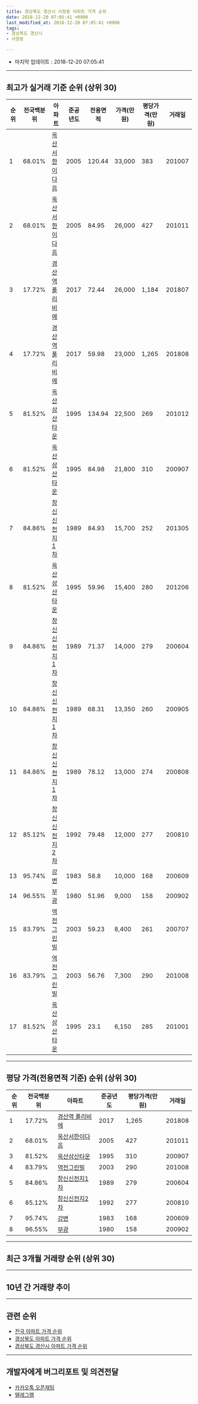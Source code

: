 ```yaml
---
title: 경상북도 경산시 사정동 아파트 가격 순위
date: 2018-12-20 07:05:41 +0900
last_modified_at: 2018-12-20 07:05:41 +0900
tags:
- 경상북도 경산시
- 사정동

---
```


* 마지막 업데이트 : 2018-12-20 07:05:41

---

## 최고가 실거래 기준 순위 (상위 30)


|순위|전국백분위|아파트|준공년도|전용면적|가격(만원)|평당가격(만원)|거래일|
|---|---|---|---|---|---|---|---|
|1|68.01%|[옥산서한이다음](https://search.naver.com/search.naver?query=%EA%B2%BD%EC%83%81%EB%B6%81%EB%8F%84+%EA%B2%BD%EC%82%B0%EC%8B%9C+%EC%82%AC%EC%A0%95%EB%8F%99+%EC%98%A5%EC%82%B0%EC%84%9C%ED%95%9C%EC%9D%B4%EB%8B%A4%EC%9D%8C)|2005|120.44|33,000|383|201007|
|2|68.01%|[옥산서한이다음](https://search.naver.com/search.naver?query=%EA%B2%BD%EC%83%81%EB%B6%81%EB%8F%84+%EA%B2%BD%EC%82%B0%EC%8B%9C+%EC%82%AC%EC%A0%95%EB%8F%99+%EC%98%A5%EC%82%B0%EC%84%9C%ED%95%9C%EC%9D%B4%EB%8B%A4%EC%9D%8C)|2005|84.95|26,000|427|201011|
|3|17.72%|[경산역 풀리비에](https://search.naver.com/search.naver?query=%EA%B2%BD%EC%83%81%EB%B6%81%EB%8F%84+%EA%B2%BD%EC%82%B0%EC%8B%9C+%EC%82%AC%EC%A0%95%EB%8F%99+%EA%B2%BD%EC%82%B0%EC%97%AD+%ED%92%80%EB%A6%AC%EB%B9%84%EC%97%90)|2017|72.44|26,000|1,184|201807|
|4|17.72%|[경산역 풀리비에](https://search.naver.com/search.naver?query=%EA%B2%BD%EC%83%81%EB%B6%81%EB%8F%84+%EA%B2%BD%EC%82%B0%EC%8B%9C+%EC%82%AC%EC%A0%95%EB%8F%99+%EA%B2%BD%EC%82%B0%EC%97%AD+%ED%92%80%EB%A6%AC%EB%B9%84%EC%97%90)|2017|59.98|23,000|1,265|201808|
|5|81.52%|[옥산삼산타운](https://search.naver.com/search.naver?query=%EA%B2%BD%EC%83%81%EB%B6%81%EB%8F%84+%EA%B2%BD%EC%82%B0%EC%8B%9C+%EC%82%AC%EC%A0%95%EB%8F%99+%EC%98%A5%EC%82%B0%EC%82%BC%EC%82%B0%ED%83%80%EC%9A%B4)|1995|134.94|22,500|269|201012|
|6|81.52%|[옥산삼산타운](https://search.naver.com/search.naver?query=%EA%B2%BD%EC%83%81%EB%B6%81%EB%8F%84+%EA%B2%BD%EC%82%B0%EC%8B%9C+%EC%82%AC%EC%A0%95%EB%8F%99+%EC%98%A5%EC%82%B0%EC%82%BC%EC%82%B0%ED%83%80%EC%9A%B4)|1995|84.98|21,800|310|200907|
|7|84.86%|[창신신천지1차](https://search.naver.com/search.naver?query=%EA%B2%BD%EC%83%81%EB%B6%81%EB%8F%84+%EA%B2%BD%EC%82%B0%EC%8B%9C+%EC%82%AC%EC%A0%95%EB%8F%99+%EC%B0%BD%EC%8B%A0%EC%8B%A0%EC%B2%9C%EC%A7%801%EC%B0%A8)|1989|84.93|15,700|252|201305|
|8|81.52%|[옥산삼산타운](https://search.naver.com/search.naver?query=%EA%B2%BD%EC%83%81%EB%B6%81%EB%8F%84+%EA%B2%BD%EC%82%B0%EC%8B%9C+%EC%82%AC%EC%A0%95%EB%8F%99+%EC%98%A5%EC%82%B0%EC%82%BC%EC%82%B0%ED%83%80%EC%9A%B4)|1995|59.96|15,400|280|201206|
|9|84.86%|[창신신천지1차](https://search.naver.com/search.naver?query=%EA%B2%BD%EC%83%81%EB%B6%81%EB%8F%84+%EA%B2%BD%EC%82%B0%EC%8B%9C+%EC%82%AC%EC%A0%95%EB%8F%99+%EC%B0%BD%EC%8B%A0%EC%8B%A0%EC%B2%9C%EC%A7%801%EC%B0%A8)|1989|71.37|14,000|279|200604|
|10|84.86%|[창신신천지1차](https://search.naver.com/search.naver?query=%EA%B2%BD%EC%83%81%EB%B6%81%EB%8F%84+%EA%B2%BD%EC%82%B0%EC%8B%9C+%EC%82%AC%EC%A0%95%EB%8F%99+%EC%B0%BD%EC%8B%A0%EC%8B%A0%EC%B2%9C%EC%A7%801%EC%B0%A8)|1989|68.31|13,350|260|200905|
|11|84.86%|[창신신천지1차](https://search.naver.com/search.naver?query=%EA%B2%BD%EC%83%81%EB%B6%81%EB%8F%84+%EA%B2%BD%EC%82%B0%EC%8B%9C+%EC%82%AC%EC%A0%95%EB%8F%99+%EC%B0%BD%EC%8B%A0%EC%8B%A0%EC%B2%9C%EC%A7%801%EC%B0%A8)|1989|78.12|13,000|274|200808|
|12|85.12%|[창신신천지2차](https://search.naver.com/search.naver?query=%EA%B2%BD%EC%83%81%EB%B6%81%EB%8F%84+%EA%B2%BD%EC%82%B0%EC%8B%9C+%EC%82%AC%EC%A0%95%EB%8F%99+%EC%B0%BD%EC%8B%A0%EC%8B%A0%EC%B2%9C%EC%A7%802%EC%B0%A8)|1992|79.48|12,000|277|200810|
|13|95.74%|[강변](https://search.naver.com/search.naver?query=%EA%B2%BD%EC%83%81%EB%B6%81%EB%8F%84+%EA%B2%BD%EC%82%B0%EC%8B%9C+%EC%82%AC%EC%A0%95%EB%8F%99+%EA%B0%95%EB%B3%80)|1983|58.8|10,000|168|200609|
|14|96.55%|[부광](https://search.naver.com/search.naver?query=%EA%B2%BD%EC%83%81%EB%B6%81%EB%8F%84+%EA%B2%BD%EC%82%B0%EC%8B%9C+%EC%82%AC%EC%A0%95%EB%8F%99+%EB%B6%80%EA%B4%91)|1980|51.96|9,000|158|200902|
|15|83.79%|[역전그린빌](https://search.naver.com/search.naver?query=%EA%B2%BD%EC%83%81%EB%B6%81%EB%8F%84+%EA%B2%BD%EC%82%B0%EC%8B%9C+%EC%82%AC%EC%A0%95%EB%8F%99+%EC%97%AD%EC%A0%84%EA%B7%B8%EB%A6%B0%EB%B9%8C)|2003|59.23|8,400|261|200707|
|16|83.79%|[역전그린빌](https://search.naver.com/search.naver?query=%EA%B2%BD%EC%83%81%EB%B6%81%EB%8F%84+%EA%B2%BD%EC%82%B0%EC%8B%9C+%EC%82%AC%EC%A0%95%EB%8F%99+%EC%97%AD%EC%A0%84%EA%B7%B8%EB%A6%B0%EB%B9%8C)|2003|56.76|7,300|290|201008|
|17|81.52%|[옥산삼산타운](https://search.naver.com/search.naver?query=%EA%B2%BD%EC%83%81%EB%B6%81%EB%8F%84+%EA%B2%BD%EC%82%B0%EC%8B%9C+%EC%82%AC%EC%A0%95%EB%8F%99+%EC%98%A5%EC%82%B0%EC%82%BC%EC%82%B0%ED%83%80%EC%9A%B4)|1995|23.1|6,150|285|201001|


---

## 평당 가격(전용면적 기준) 순위 (상위 30)


|순위|전국백분위|아파트|준공년도|평당가격(만원)|거래일|
|---|---|---|---|---|---|
|1|17.72%|[경산역 풀리비에](https://search.naver.com/search.naver?query=%EA%B2%BD%EC%83%81%EB%B6%81%EB%8F%84+%EA%B2%BD%EC%82%B0%EC%8B%9C+%EC%82%AC%EC%A0%95%EB%8F%99+%EA%B2%BD%EC%82%B0%EC%97%AD+%ED%92%80%EB%A6%AC%EB%B9%84%EC%97%90)|2017|1,265|201808|
|2|68.01%|[옥산서한이다음](https://search.naver.com/search.naver?query=%EA%B2%BD%EC%83%81%EB%B6%81%EB%8F%84+%EA%B2%BD%EC%82%B0%EC%8B%9C+%EC%82%AC%EC%A0%95%EB%8F%99+%EC%98%A5%EC%82%B0%EC%84%9C%ED%95%9C%EC%9D%B4%EB%8B%A4%EC%9D%8C)|2005|427|201011|
|3|81.52%|[옥산삼산타운](https://search.naver.com/search.naver?query=%EA%B2%BD%EC%83%81%EB%B6%81%EB%8F%84+%EA%B2%BD%EC%82%B0%EC%8B%9C+%EC%82%AC%EC%A0%95%EB%8F%99+%EC%98%A5%EC%82%B0%EC%82%BC%EC%82%B0%ED%83%80%EC%9A%B4)|1995|310|200907|
|4|83.79%|[역전그린빌](https://search.naver.com/search.naver?query=%EA%B2%BD%EC%83%81%EB%B6%81%EB%8F%84+%EA%B2%BD%EC%82%B0%EC%8B%9C+%EC%82%AC%EC%A0%95%EB%8F%99+%EC%97%AD%EC%A0%84%EA%B7%B8%EB%A6%B0%EB%B9%8C)|2003|290|201008|
|5|84.86%|[창신신천지1차](https://search.naver.com/search.naver?query=%EA%B2%BD%EC%83%81%EB%B6%81%EB%8F%84+%EA%B2%BD%EC%82%B0%EC%8B%9C+%EC%82%AC%EC%A0%95%EB%8F%99+%EC%B0%BD%EC%8B%A0%EC%8B%A0%EC%B2%9C%EC%A7%801%EC%B0%A8)|1989|279|200604|
|6|85.12%|[창신신천지2차](https://search.naver.com/search.naver?query=%EA%B2%BD%EC%83%81%EB%B6%81%EB%8F%84+%EA%B2%BD%EC%82%B0%EC%8B%9C+%EC%82%AC%EC%A0%95%EB%8F%99+%EC%B0%BD%EC%8B%A0%EC%8B%A0%EC%B2%9C%EC%A7%802%EC%B0%A8)|1992|277|200810|
|7|95.74%|[강변](https://search.naver.com/search.naver?query=%EA%B2%BD%EC%83%81%EB%B6%81%EB%8F%84+%EA%B2%BD%EC%82%B0%EC%8B%9C+%EC%82%AC%EC%A0%95%EB%8F%99+%EA%B0%95%EB%B3%80)|1983|168|200609|
|8|96.55%|[부광](https://search.naver.com/search.naver?query=%EA%B2%BD%EC%83%81%EB%B6%81%EB%8F%84+%EA%B2%BD%EC%82%B0%EC%8B%9C+%EC%82%AC%EC%A0%95%EB%8F%99+%EB%B6%80%EA%B4%91)|1980|158|200902|


---

## 최근 3개월 거래량 순위 (상위 30)


<div style="width:100%;">
    <canvas id="deal_count_ranking" height="250"></canvas>
</div>


<script>
new Chart(document.getElementById("deal_count_ranking"), {
    type: 'horizontalBar',
    data: {
        labels: ['옥산서한이다음', '창신신천지1차'],
        datasets: [{
            label: '실거래 수',
            data: [3, 1],
            borderColor: "rgba(255, 0, 128, 1)",
            backgroundColor: "rgba(255, 0, 128, 0.5)",
            fill: false,
        }]
    },
    options: {
        responsive: true,
        title: {
            display: true,
            text: '최근 3개월 거래량 순위'
        },
        tooltips: {
            mode: 'index',
            intersect: false,
            callbacks: {
                title: function(tooltipItems, data) {
                    return "실거래 수:";
                },
                label: function(tooltipItem, data) {
                    return data.labels[tooltipItem.index] + ": " + tooltipItem.xLabel;
                }
            }
        },
        hover: {
            mode: 'nearest',
            intersect: true
        },
        scales: {
            xAxes: [{
                display: true,
                scaleLabel: {
                    display: true,
                    labelString: '실거래 수'
                },
                ticks: {
                    suggestedMin: 0,
                }
            }],
            yAxes: [{
                display: true,
                ticks: {
                    autoSkip: false,
                    callback: function(value, index, values) {
                        if (value.length > 15)
                            return value.substr(0, 13) + "...";
                        else
                            return value;
                    }
                },
                scaleLabel: {
                    display: false,
                }
            }]
        }
    }
});

</script>


---

## 10년 간 거래량 추이


<div style="width:100%;">
    <canvas id="deal_progress" height="250"></canvas>
</div>

<script>
new Chart(document.getElementById("deal_progress"), {
    type: 'line',
    data: {
        labels: ['200812','200901','200902','200903','200904','200905','200906','200907','200908','200909','200910','200911','200912','201001','201002','201003','201004','201005','201006','201007','201008','201009','201010','201011','201012','201101','201102','201103','201104','201105','201106','201107','201108','201109','201110','201111','201112','201201','201202','201203','201204','201205','201206','201207','201208','201209','201210','201211','201212','201301','201302','201303','201304','201305','201306','201307','201308','201309','201310','201311','201312','201401','201402','201403','201404','201405','201406','201407','201408','201409','201410','201411','201412','201501','201502','201503','201504','201505','201506','201507','201508','201509','201510','201511','201512','201601','201602','201603','201604','201605','201606','201607','201608','201609','201610','201611','201612','201701','201702','201703','201704','201705','201706','201707','201708','201709','201710','201711','201712','201801','201802','201803','201804','201805','201806','201807','201808','201809','201810','201811','201812'],
        datasets: [{
            label: '실거래 수',
            pointRadius: 1,
            data: [1, 8, 5, 4, 5, 6, 1, 5, 3, 2, 8, 3, 5, 2, 12, 1, 7, 7, 2, 5, 2, 3, 7, 4, 3, 9, 0, 5, 7, 4, 3, 3, 6, 3, 4, 5, 8, 5, 8, 5, 8, 6, 5, 5, 3, 4, 4, 8, 3, 9, 3, 10, 11, 10, 7, 5, 7, 6, 4, 2, 9, 8, 4, 6, 1, 1, 2, 7, 4, 5, 5, 7, 7, 10, 4, 6, 7, 3, 4, 8, 6, 5, 3, 5, 1, 2, 2, 8, 5, 4, 0, 1, 2, 3, 3, 2, 1, 5, 3, 3, 3, 4, 1, 9, 3, 2, 4, 2, 6, 3, 1, 6, 3, 3, 0, 2, 5, 8, 3, 1, 0],
            borderColor: "rgba(255, 201, 14, 1)",
            backgroundColor: "rgba(255, 201, 14, 0.5)",
            fill: true,
        }]
    },
    options: {
        responsive: true,
        title: {
            display: true,
            text: '10년간 거래량 추이'
        },
        tooltips: {
            mode: 'index',
            intersect: false,
        },
        hover: {
            mode: 'nearest',
            intersect: true
        },
        scales: {
            xAxes: [{
                display: true,
                scaleLabel: {
                    display: true,
                    labelString: '년/월'
                }
            }],
            yAxes: [{
                display: true,
                ticks: {
                    suggestedMin: 0,
                },
                scaleLabel: {
                    display: true,
                    labelString: '실거래 수'
                }
            }]
        }
    }
});

</script>


---

## 관련 순위

- [전국 아파트 가격 순위](https://inasie.github.io/apt-ranking/전국)
- [경상북도 아파트 가격 순위](https://inasie.github.io/apt-ranking/경상북도)
- [경상북도 경산시 아파트 가격 순위](https://inasie.github.io/apt-ranking/경상북도-경산시)


---

## 개발자에게 버그리포트 및 의견전달

- [카카오톡 오픈채팅](https://open.kakao.com/o/gLJUAP4)
- [텔레그램](https://t.me/inasie)

